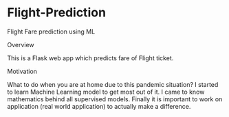 # Flight-Prediction
Flight Fare prediction using ML

Overview

This is a Flask web app which predicts fare of Flight ticket.


Motivation

What to do when you are at home due to this pandemic situation? I started to learn Machine Learning model to get most out of it. I came to know mathematics behind all supervised models. Finally it is important to work on application (real world application) to actually make a difference.
